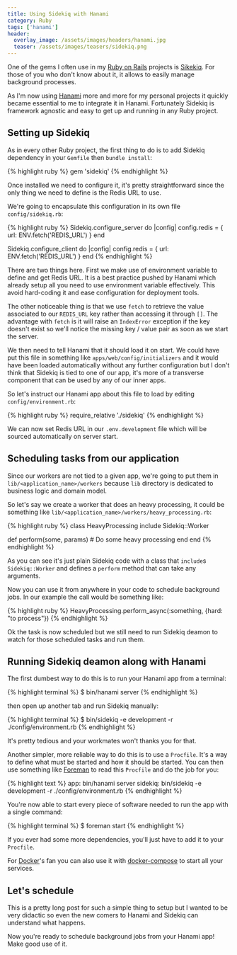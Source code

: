 ```yaml
---
title: Using Sidekiq with Hanami
category: Ruby
tags: ['hanami']
header:
  overlay_image: /assets/images/headers/hanami.jpg
  teaser: /assets/images/teasers/sidekiq.png
---
```


One of the gems I often use in my [Ruby on Rails](http://rubyonrails.org/)
projects is [Sikekiq](http://sidekiq.org/). For those of you who
don't know about it, it allows to easily manage background
processes.

As I'm now using [Hanami](http://hanamirb.org/) more and more for my
personal projects it quickly became essential to me to integrate
it in Hanami. Fortunately Sidekiq is framework agnostic and easy
to get up and running in any Ruby project.

## Setting up Sidekiq ##

As in every other Ruby project, the first thing to do is to add
Sidekiq dependency in your `Gemfile` then `bundle install`:

{% highlight ruby %}
gem 'sidekiq'
{% endhighlight %}

Once installed we need to configure it, it's pretty straightforward
since the only thing we need to define is the Redis URL to use.

We're going to encapsulate this configuration in its own file
`config/sidekiq.rb`:

{% highlight ruby %}
Sidekiq.configure_server do |config|
  config.redis = { url: ENV.fetch('REDIS_URL') }
end

Sidekiq.configure_client do |config|
  config.redis = { url: ENV.fetch('REDIS_URL') }
end
{% endhighlight %}

There are two things here. First we make use of environment variable
to define and get Redis URL. It is a best practice pushed by Hanami
which already setup all you need to use environment variable
effectively. This avoid hard-coding it and ease
configuration for deployment tools.

The other noticeable thing is that we use `fetch` to retrieve the
value associated to our `REDIS_URL` key rather than accessing it
through `[]`. The advantage with `fetch` is it will raise an `IndexError`
exception if the key doesn't exist so we'll notice the missing key /
value pair as soon as we start the server.

We then need to tell Hanami that it should load it on start. We could
have put this file in something like `apps/web/config/initializers`
and it would have been loaded automatically without any further
configuration but I don't think that Sidekiq is tied to one of our
app, it's more of a transverse component that can be used by any of
our inner apps.

So let's instruct our Hanami app about this file to load by editing
`config/environment.rb`:

{% highlight ruby %}
require_relative './sidekiq'
{% endhighlight %}

We can now set Redis URL in our `.env.development` file which will be
sourced automatically on server start.

## Scheduling tasks from our application  ##

Since our workers are not tied to a given app, we're going to put them
in `lib/<application_name>/workers` because `lib` directory is
dedicated to business logic and domain model.

So let's say we create a worker that does an heavy processing, it
could be something like
`lib/<application_name>/workers/heavy_processing.rb`:

{% highlight ruby %}
class HeavyProcessing
  include Sidekiq::Worker

  def perform(some, params)
    # Do some heavy processing
  end
end
{% endhighlight %}

As you can see it's just plain Sidekiq code with a class that
`include`s `Sidekiq::Worker` and defines a `perform` method that can
take any arguments.

Now you can use it from anywhere in your code to schedule background
jobs. In our example the call would be something like:

{% highlight ruby %}
HeavyProcessing.perform_async(:something, {hard: "to process"})
{% endhighlight %}

Ok the task is now scheduled but we still need to run Sidekiq deamon
to watch for those scheduled tasks and run them.

## Running Sidekiq deamon along with Hanami ##

The first dumbest way to do this is to run your Hanami app from a
terminal:

{% highlight terminal %}
$ bin/hanami server
{% endhighlight %}

then open up another tab and run Sidekiq manually:

{% highlight terminal %}
$ bin/sidekiq -e development -r ./config/environment.rb
{% endhighlight %}

It's pretty tedious and your workmates won't thanks you for that.

Another simpler, more reliable way to do this is to use a `Procfile`. It's
a way to define what must be started and how it should be started. You
can then use something
like [Foreman](https://github.com/ddollar/foreman) to read this
`Procfile` and do the job for you:

{% highlight text %}
app: bin/hanami server
sidekiq: bin/sidekiq -e development -r ./config/environment.rb
{% endhighlight %}

You're now able to start every piece of software needed to run the app
with a single command:

{% highlight terminal %}
$ foreman start
{% endhighlight %}

If you ever had some more dependencies, you'll just have to add it to
your `Procfile`.

For [Docker](https://www.docker.com/technologies/overview)'s fan you
can also use it
with [docker-compose](https://docs.docker.com/compose/overview/) to
start all your services.

## Let's schedule ##

This is a pretty long post for such a simple thing to setup but I
wanted to be very didactic so even the new comers to Hanami and
Sidekiq can understand what happens.

Now you're ready to schedule background jobs from your Hanami app!
Make good use of it.
